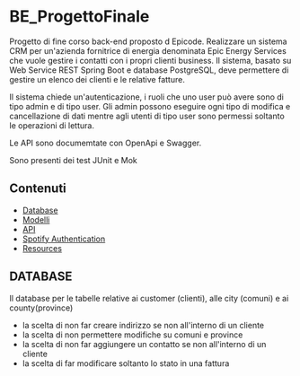 # BE_ProgettoFinale
Progetto di fine corso back-end proposto d Epicode.
Realizzare un sistema CRM per un'azienda fornitrice di energia denominata Epic Energy Services che vuole gestire i contatti con i propri clienti business.
Il sistema, basato su Web Service REST Spring Boot e database PostgreSQL, deve permettere di gestire un elenco dei clienti e le relative fatture.

Il sistema chiede un'autenticazione, i ruoli che uno user può avere sono di tipo admin e di tipo user. Gli admin possono eseguire ogni tipo di modifica e cancellazione di dati mentre agli utenti di tipo user sono permessi soltanto le operazioni di lettura.

Le API sono documemtate con OpenApi e Swagger.

Sono presenti dei test JUnit e Mok

## Contenuti

- [Database](#Database)
- [Modelli](#Modelli)
- [API](#API)
- [Spotify Authentication](#Spotify-Authentication)
- [Resources](#Resources)

## DATABASE
Il database per le tabelle relative ai customer (clienti), alle city (comuni) e ai county(province)
  
  
  
- la scelta di non far creare indirizzo se non all'interno di un cliente
- la scelta di non permettere modifiche su comuni e province
- la scelta di non far aggiungere un contatto se non all'interno di un cliente
- la scelta di far modificare soltanto lo stato in una fattura


